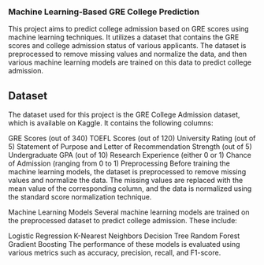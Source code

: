 ### Machine Learning-Based GRE College Prediction
This project aims to predict college admission based on GRE scores using machine learning techniques. It utilizes a dataset that contains the GRE scores and college admission status of various applicants. The dataset is preprocessed to remove missing values and normalize the data, and then various machine learning models are trained on this data to predict college admission.

## Dataset
The dataset used for this project is the GRE College Admission dataset, which is available on Kaggle. It contains the following columns:

GRE Scores (out of 340)
TOEFL Scores (out of 120)
University Rating (out of 5)
Statement of Purpose and Letter of Recommendation Strength (out of 5)
Undergraduate GPA (out of 10)
Research Experience (either 0 or 1)
Chance of Admission (ranging from 0 to 1)
Preprocessing
Before training the machine learning models, the dataset is preprocessed to remove missing values and normalize the data. The missing values are replaced with the mean value of the corresponding column, and the data is normalized using the standard score normalization technique.

Machine Learning Models
Several machine learning models are trained on the preprocessed dataset to predict college admission. These include:

Logistic Regression
K-Nearest Neighbors
Decision Tree
Random Forest
Gradient Boosting
The performance of these models is evaluated using various metrics such as accuracy, precision, recall, and F1-score.

